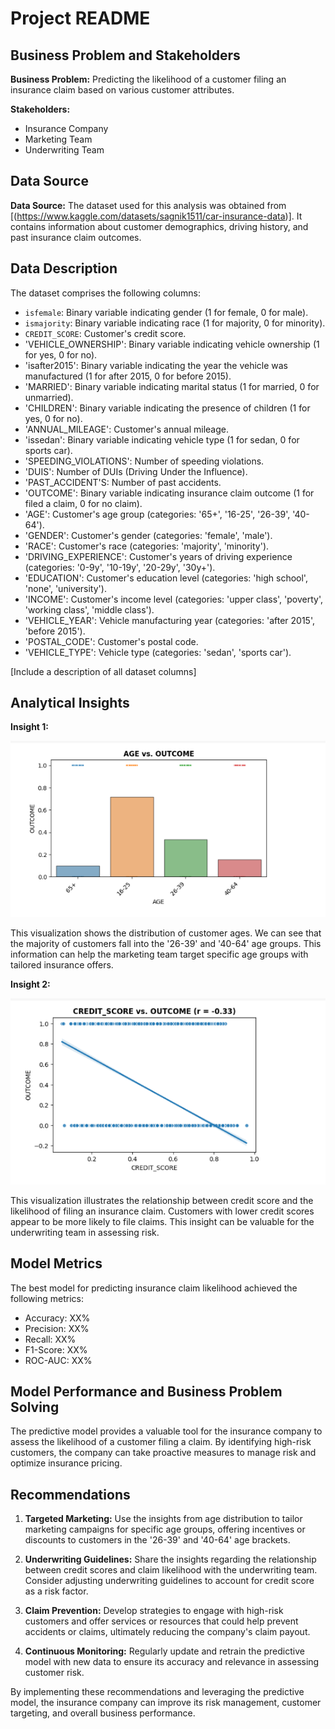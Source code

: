 # Project README

## Business Problem and Stakeholders

**Business Problem:** Predicting the likelihood of a customer filing an insurance claim based on various customer attributes.

**Stakeholders:**
- Insurance Company
- Marketing Team
- Underwriting Team

## Data Source

**Data Source:** The dataset used for this analysis was obtained from [(https://www.kaggle.com/datasets/sagnik1511/car-insurance-data)]. It contains information about customer demographics, driving history, and past insurance claim outcomes.

## Data Description

The dataset comprises the following columns:

- `isfemale`: Binary variable indicating gender (1 for female, 0 for male).
- `ismajority`: Binary variable indicating race (1 for majority, 0 for minority).
- `CREDIT_SCORE`: Customer's credit score.
- 'VEHICLE_OWNERSHIP': Binary variable indicating vehicle ownership (1 for yes, 0 for no).
- 'isafter2015': Binary variable indicating the year the vehicle was manufactured (1 for after 2015, 0 for before 2015).
- 'MARRIED': Binary variable indicating marital status (1 for married, 0 for unmarried).
- 'CHILDREN': Binary variable indicating the presence of children (1 for yes, 0 for no).
- 'ANNUAL_MILEAGE': Customer's annual mileage.
- 'issedan': Binary variable indicating vehicle type (1 for sedan, 0 for sports car).
- 'SPEEDING_VIOLATIONS': Number of speeding violations.
- 'DUIS': Number of DUIs (Driving Under the Influence).
- 'PAST_ACCIDENT'S: Number of past accidents.
- 'OUTCOME': Binary variable indicating insurance claim outcome (1 for filed a claim, 0 for no claim).
- 'AGE': Customer's age group (categories: '65+', '16-25', '26-39', '40-64').
- 'GENDER': Customer's gender (categories: 'female', 'male').
- 'RACE': Customer's race (categories: 'majority', 'minority').
- 'DRIVING_EXPERIENCE': Customer's years of driving experience (categories: '0-9y', '10-19y', '20-29y', '30y+').
- 'EDUCATION': Customer's education level (categories: 'high school', 'none', 'university').
- 'INCOME': Customer's income level (categories: 'upper class', 'poverty', 'working class', 'middle class').
- 'VEHICLE_YEAR': Vehicle manufacturing year (categories: 'after 2015', 'before 2015').
- 'POSTAL_CODE': Customer's postal code.
- 'VEHICLE_TYPE': Vehicle type (categories: 'sedan', 'sports car').

[Include a description of all dataset columns]

## Analytical Insights

**Insight 1:** 

![Insert Visualization Here](https://github.com/Lidivinekeng/-insurance-outcome-Project-02/blob/b5c51d0d3fd3c074b8898ab4227d086d1d6b415e/age%20vs%20outcome.png)

This visualization shows the distribution of customer ages. We can see that the majority of customers fall into the '26-39' and '40-64' age groups. This information can help the marketing team target specific age groups with tailored insurance offers.

**Insight 2:**

![Insert Visualization Here](https://github.com/Lidivinekeng/-insurance-outcome-Project-02/blob/7c438d84bbfbdc7d885deb0b469141b5a9a4429d/credit%20score%20vs%20outcome.png)

This visualization illustrates the relationship between credit score and the likelihood of filing an insurance claim. Customers with lower credit scores appear to be more likely to file claims. This insight can be valuable for the underwriting team in assessing risk.

## Model Metrics

The best model for predicting insurance claim likelihood achieved the following metrics:
- Accuracy: XX%
- Precision: XX%
- Recall: XX%
- F1-Score: XX%
- ROC-AUC: XX%

## Model Performance and Business Problem Solving

The predictive model provides a valuable tool for the insurance company to assess the likelihood of a customer filing a claim. By identifying high-risk customers, the company can take proactive measures to manage risk and optimize insurance pricing.

## Recommendations

1. **Targeted Marketing:** Use the insights from age distribution to tailor marketing campaigns for specific age groups, offering incentives or discounts to customers in the '26-39' and '40-64' age brackets.

2. **Underwriting Guidelines:** Share the insights regarding the relationship between credit scores and claim likelihood with the underwriting team. Consider adjusting underwriting guidelines to account for credit score as a risk factor.

3. **Claim Prevention:** Develop strategies to engage with high-risk customers and offer services or resources that could help prevent accidents or claims, ultimately reducing the company's claim payout.

4. **Continuous Monitoring:** Regularly update and retrain the predictive model with new data to ensure its accuracy and relevance in assessing customer risk.

By implementing these recommendations and leveraging the predictive model, the insurance company can improve its risk management, customer targeting, and overall business performance.

